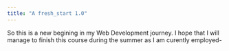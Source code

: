 ```yaml
---
title: "A fresh_start 1.0"
---
```



So this is a new begining in my Web Development journey. I hope that I will manage to finish this course during the summer as I am curently employed-
